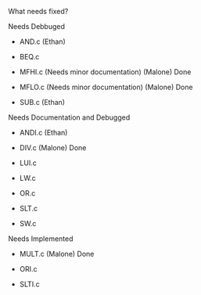 What needs fixed?

Needs Debbuged

- AND.c         (Ethan)

- BEQ.c

- MFHI.c (Needs minor documentation)     (Malone) Done

- MFLO.c (Needs minor documentation)     (Malone) Done

- SUB.c         (Ethan)

Needs Documentation and Debugged

- ANDI.c        (Ethan)

- DIV.c          (Malone) Done

- LUI.c

- LW.c

- OR.c

- SLT.c

- SW.c

Needs Implemented

- MULT.c         (Malone) Done

- ORI.c

- SLTI.c